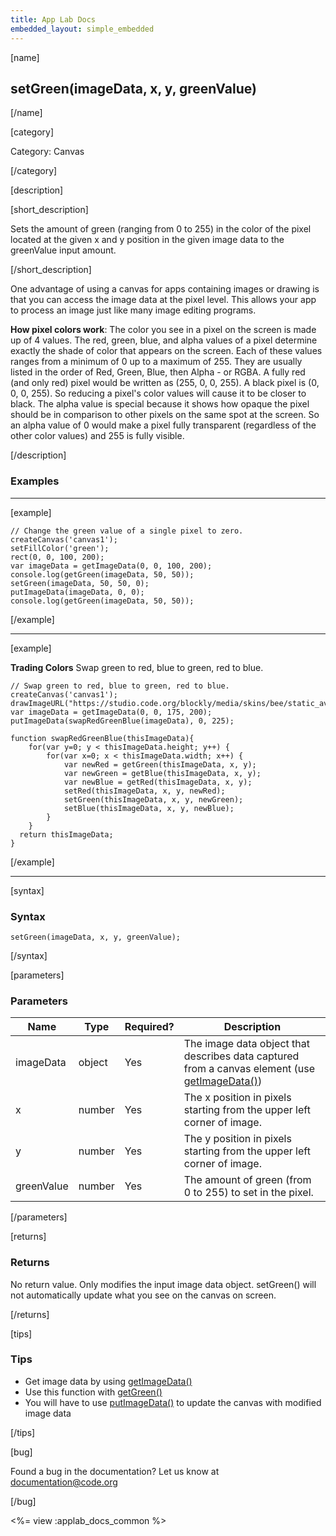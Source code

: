 ```yaml
---
title: App Lab Docs
embedded_layout: simple_embedded
---
```


[name]

## setGreen(imageData, x, y, greenValue)

[/name]


[category]

Category: Canvas

[/category]

[description]

[short_description]

Sets the amount of green (ranging from 0 to 255) in the color of the pixel located at the given x and y position in the given image data to the greenValue input amount.

[/short_description]

One advantage of using a canvas for apps containing images or drawing is that you can access the image data at the pixel level. This allows your app to process an image just like many image editing programs.

**How pixel colors work**: The color you see in a pixel on the screen is made up of 4 values. The red, green, blue, and alpha values of a pixel determine exactly the shade of color that appears on the screen. Each of these values ranges from a minimum of 0 up to a maximum of 255. They are usually listed in the order of Red, Green, Blue, then Alpha - or RGBA. A fully red (and only red) pixel would be written as (255, 0, 0, 255). A black pixel is (0, 0, 0, 255). So reducing a pixel's color values will cause it to be closer to black. The alpha value is special because it shows how opaque the pixel should be in comparison to other pixels on the same spot at the screen. So an alpha value of 0 would make a pixel fully transparent (regardless of the other color values) and 255 is fully visible.

[/description]

### Examples

____________________________________________________

[example]

```
// Change the green value of a single pixel to zero.
createCanvas('canvas1');
setFillColor('green');
rect(0, 0, 100, 200);
var imageData = getImageData(0, 0, 100, 200);
console.log(getGreen(imageData, 50, 50));
setGreen(imageData, 50, 50, 0);
putImageData(imageData, 0, 0);
console.log(getGreen(imageData, 50, 50));
```

[/example]

____________________________________________________

[example]

**Trading Colors** Swap green to red, blue to green, red to blue.

```
// Swap green to red, blue to green, red to blue.
createCanvas('canvas1');
drawImageURL("https://studio.code.org/blockly/media/skins/bee/static_avatar.png");
var imageData = getImageData(0, 0, 175, 200);
putImageData(swapRedGreenBlue(imageData), 0, 225);

function swapRedGreenBlue(thisImageData){
    for(var y=0; y < thisImageData.height; y++) {
        for(var x=0; x < thisImageData.width; x++) {
            var newRed = getGreen(thisImageData, x, y);
            var newGreen = getBlue(thisImageData, x, y);
            var newBlue = getRed(thisImageData, x, y);
            setRed(thisImageData, x, y, newRed);
            setGreen(thisImageData, x, y, newGreen);
            setBlue(thisImageData, x, y, newBlue);            
        }
    }
  return thisImageData;
}
```

[/example]

____________________________________________________

[syntax]

### Syntax

```
setGreen(imageData, x, y, greenValue);
```

[/syntax]

[parameters]

### Parameters

| Name  | Type | Required? | Description |
|-----------------|------|-----------|-------------|
| imageData | object | Yes | The image data object that describes data captured from a canvas element (use [getImageData()](/applab/docs/getImageData))    |
| x | number | Yes | The x position in pixels starting from the upper left corner of image.  |
| y | number | Yes | The y position in pixels starting from the upper left corner of image.  |
| greenValue | number | Yes | The amount of green (from 0 to 255) to set in the pixel.  |

[/parameters]

[returns]

### Returns
No return value. Only modifies the input image data object. setGreen() will not automatically update what you see on the canvas on screen.

[/returns]

[tips]

### Tips
- Get image data by using [getImageData()](/applab/docs/getImageData)
- Use this function with [getGreen()](/applab/docs/getGreen)
- You will have to use [putImageData()](/applab/docs/putImageData) to update the canvas with modified image data

[/tips]

[bug]

Found a bug in the documentation? Let us know at documentation@code.org

[/bug]

<%= view :applab_docs_common %>
